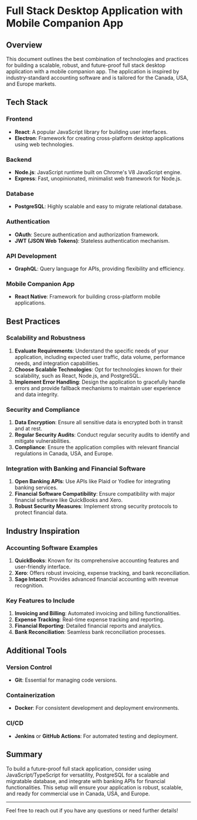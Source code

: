 
# Full Stack Desktop Application with Mobile Companion App

## Overview

This document outlines the best combination of technologies and practices for building a scalable, robust, and future-proof full stack desktop application with a mobile companion app. The application is inspired by industry-standard accounting software and is tailored for the Canada, USA, and Europe markets.

## Tech Stack

### Frontend

- **React**: A popular JavaScript library for building user interfaces.
- **Electron**: Framework for creating cross-platform desktop applications using web technologies.

### Backend

- **Node.js**: JavaScript runtime built on Chrome's V8 JavaScript engine.
- **Express**: Fast, unopinionated, minimalist web framework for Node.js.

### Database

- **PostgreSQL**: Highly scalable and easy to migrate relational database.

### Authentication

- **OAuth**: Secure authentication and authorization framework.
- **JWT (JSON Web Tokens)**: Stateless authentication mechanism.

### API Development

- **GraphQL**: Query language for APIs, providing flexibility and efficiency.

### Mobile Companion App

- **React Native**: Framework for building cross-platform mobile applications.

## Best Practices

### Scalability and Robustness

1. **Evaluate Requirements**: Understand the specific needs of your application, including expected user traffic, data volume, performance needs, and integration capabilities.
2. **Choose Scalable Technologies**: Opt for technologies known for their scalability, such as React, Node.js, and PostgreSQL.
3. **Implement Error Handling**: Design the application to gracefully handle errors and provide fallback mechanisms to maintain user experience and data integrity.

### Security and Compliance

1. **Data Encryption**: Ensure all sensitive data is encrypted both in transit and at rest.
2. **Regular Security Audits**: Conduct regular security audits to identify and mitigate vulnerabilities.
3. **Compliance**: Ensure the application complies with relevant financial regulations in Canada, USA, and Europe.

### Integration with Banking and Financial Software

1. **Open Banking APIs**: Use APIs like Plaid or Yodlee for integrating banking services.
2. **Financial Software Compatibility**: Ensure compatibility with major financial software like QuickBooks and Xero.
3. **Robust Security Measures**: Implement strong security protocols to protect financial data.

## Industry Inspiration

### Accounting Software Examples

1. **QuickBooks**: Known for its comprehensive accounting features and user-friendly interface.
2. **Xero**: Offers robust invoicing, expense tracking, and bank reconciliation.
3. **Sage Intacct**: Provides advanced financial accounting with revenue recognition.

### Key Features to Include

1. **Invoicing and Billing**: Automated invoicing and billing functionalities.
2. **Expense Tracking**: Real-time expense tracking and reporting.
3. **Financial Reporting**: Detailed financial reports and analytics.
4. **Bank Reconciliation**: Seamless bank reconciliation processes.

## Additional Tools

### Version Control

- **Git**: Essential for managing code versions.

### Containerization

- **Docker**: For consistent development and deployment environments.

### CI/CD

- **Jenkins** or **GitHub Actions**: For automated testing and deployment.

## Summary

To build a future-proof full stack application, consider using JavaScript/TypeScript for versatility, PostgreSQL for a scalable and migratable database, and integrate with banking APIs for financial functionalities. This setup will ensure your application is robust, scalable, and ready for commercial use in Canada, USA, and Europe.

---

Feel free to reach out if you have any questions or need further details!
